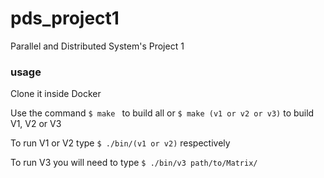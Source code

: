 # pds_project1
Parallel and Distributed System's Project 1

### usage
Clone it inside Docker

Use the command ```$ make ``` to build all or ```$ make (v1 or v2 or v3)``` to build V1, V2 or V3

To run V1 or V2 type ```$ ./bin/(v1 or v2)``` respectively 

To run V3 you will need to type ```$ ./bin/v3 path/to/Matrix/ ``` 
